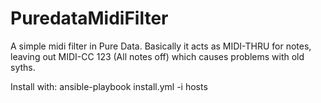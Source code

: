 PuredataMidiFilter
==================

A simple midi filter in Pure Data. Basically it acts as MIDI-THRU for notes, leaving out MIDI-CC 123 (All notes off) which causes problems with old syths.

Install with:  ansible-playbook install.yml  -i hosts
